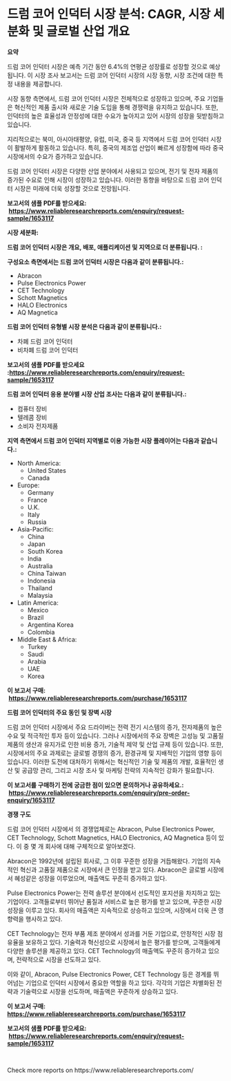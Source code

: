 <p><h1>드럼 코어 인덕터 시장 분석: CAGR, 시장 세분화 및 글로벌 산업 개요</h1></p><p><strong>요약</strong></p>
<p><p>드럼 코어 인덕터 시장은 예측 기간 동안 6.4%의 연평균 성장률로 성장할 것으로 예상됩니다. 이 시장 조사 보고서는 드럼 코어 인덕터 시장의 시장 동향, 시장 조건에 대한 특정 내용을 제공합니다.</p><p>시장 동향 측면에서, 드럼 코어 인덕터 시장은 전체적으로 성장하고 있으며, 주요 기업들은 혁신적인 제품 출시와 새로운 기술 도입을 통해 경쟁력을 유지하고 있습니다. 또한, 인덕터의 높은 효율성과 안정성에 대한 수요가 높아지고 있어 시장의 성장을 뒷받침하고 있습니다.</p><p>지리적으로는 북미, 아시아태평양, 유럽, 미국, 중국 등 지역에서 드럼 코어 인덕터 시장이 활발하게 활동하고 있습니다. 특히, 중국의 제조업 산업이 빠르게 성장함에 따라 중국 시장에서의 수요가 증가하고 있습니다.</p><p>드럼 코어 인덕터 시장은 다양한 산업 분야에서 사용되고 있으며, 전기 및 전자 제품의 증가된 수요로 인해 시장이 성장하고 있습니다. 이러한 동향을 바탕으로 드럼 코어 인덕터 시장은 미래에 더욱 성장할 것으로 전망됩니다.</p></p>
<p><strong>보고서의 샘플 PDF를 받으세요: &nbsp;<a href="https://www.reliableresearchreports.com/enquiry/request-sample/1653117">https://www.reliableresearchreports.com/enquiry/request-sample/1653117</a></strong></p>
<p><strong>시장 세분화:</strong></p>
<p><strong> 드럼 코어 인덕터 시장은 개요, 배포, 애플리케이션 및 지역으로 더 분류됩니다. :</strong></p>
<p><strong>구성요소 측면에서는 드럼 코어 인덕터 시장은 다음과 같이 분류됩니다.:</strong></p>
<p><ul><li>Abracon</li><li>Pulse Electronics Power</li><li>CET Technology</li><li>Schott Magnetics</li><li>HALO Electronics</li><li>AQ Magnetica</li></ul></p>
<p><strong> 드럼 코어 인덕터 유형별 시장 분석은 다음과 같이 분류됩니다.:</strong></p>
<p><ul><li>차폐 드럼 코어 인덕터</li><li>비차폐 드럼 코어 인덕터</li></ul></p>
<p><strong>보고서의 샘플 PDF를 받으세요 :<a href="https://www.reliableresearchreports.com/enquiry/request-sample/1653117">https://www.reliableresearchreports.com/enquiry/request-sample/1653117</a></strong></p>
<p><strong> 드럼 코어 인덕터 응용 분야별 시장 산업 조사는 다음과 같이 분류됩니다.:</strong></p>
<p><ul><li>컴퓨터 장비</li><li>텔레콤 장비</li><li>소비자 전자제품</li></ul></p>
<p><strong>지역 측면에서 드럼 코어 인덕터 지역별로 이용 가능한 시장 플레이어는 다음과 같습니다.:</strong></p>
<p><ul>
    <li>
        North America:
        <ul>
            <li>United States</li>
            <li>Canada</li>
        </ul>
    </li>
    <li>
        Europe:
        <ul>
            <li>Germany</li>
            <li>France</li>
            <li>U.K.</li>
            <li>Italy</li>
            <li>Russia</li>
        </ul>
    </li>
    <li>
        Asia-Pacific:
        <ul>
            <li>China</li>
            <li>Japan</li>
            <li>South Korea</li>
            <li>India</li>
            <li>Australia</li>
            <li>China Taiwan</li>
            <li>Indonesia</li>
            <li>Thailand</li>
            <li>Malaysia</li>
        </ul>
    </li>
    <li>
        Latin America:
        <ul>
            <li>Mexico</li>
            <li>Brazil</li>
            <li>Argentina Korea</li>
            <li>Colombia</li>
        </ul>
    </li>
    <li>
        Middle East & Africa:
        <ul>
            <li>Turkey</li>
            <li>Saudi</li>
            <li>Arabia</li>
            <li>UAE</li>
            <li>Korea</li>
        </ul>
    </li>
    </ul></p>
<p><strong>이 보고서 구매: &nbsp;<a href="https://www.reliableresearchreports.com/purchase/1653117">https://www.reliableresearchreports.com/purchase/1653117</a></strong></p>
<p><strong>드럼 코어 인덕터의 주요 동인 및 장벽 시장</strong></p>
<p><p>드럼 코어 인덕터 시장에서 주요 드라이버는 전력 전기 시스템의 증가, 전자제품의 높은 수요 및 적극적인 투자 등이 있습니다. 그러나 시장에서의 주요 장벽은 고성능 및 고품질 제품의 생산과 유지가로 인한 비용 증가, 기술적 제약 및 산업 규제 등이 있습니다. 또한, 시장에서의 주요 과제로는 글로벌 경쟁의 증가, 환경규제 및 지배적인 기업의 영향 등이 있습니다. 이러한 도전에 대처하기 위해서는 혁신적인 기술 및 제품의 개발, 효율적인 생산 및 공급망 관리, 그리고 시장 조사 및 마케팅 전략의 지속적인 강화가 필요합니다.</p></p>
<p><strong>이 보고서를 구매하기 전에 궁금한 점이 있으면 문의하거나 공유하세요.: &nbsp;<a href="https://www.reliableresearchreports.com/enquiry/pre-order-enquiry/1653117">https://www.reliableresearchreports.com/enquiry/pre-order-enquiry/1653117</a></strong></p>
<p><strong>경쟁 구도</strong></p>
<p><p>드럼 코어 인덕터 시장에서 의 경쟁업체로는 Abracon, Pulse Electronics Power, CET Technology, Schott Magnetics, HALO Electronics, AQ Magnetica 등이 있다. 이 중 몇 개 회사에 대해 구체적으로 알아보겠다.</p><p>Abracon은 1992년에 설립된 회사로, 그 이후 꾸준한 성장을 거듭해왔다. 기업의 지속적인 혁신과 고품질 제품으로 시장에서 큰 인정을 받고 있다. Abracon은 글로벌 시장에서 혜성같은 성장을 이루었으며, 매출액도 꾸준히 증가하고 있다.</p><p>Pulse Electronics Power는 전력 솔루션 분야에서 선도적인 포지션을 차지하고 있는 기업이다. 고객들로부터 뛰어난 품질과 서비스로 높은 평가를 받고 있으며, 꾸준한 시장 성장을 이루고 있다. 회사의 매출액은 지속적으로 상승하고 있으며, 시장에서 더욱 큰 영향력을 행사하고 있다.</p><p>CET Technology는 전자 부품 제조 분야에서 성과를 거둔 기업으로, 안정적인 시장 점유율을 보유하고 있다. 기술력과 혁신성으로 시장에서 높은 평가를 받으며, 고객들에게 다양한 솔루션을 제공하고 있다. CET Technology의 매출액도 꾸준히 증가하고 있으며, 전략적으로 시장을 선도하고 있다.</p><p>이와 같이, Abracon, Pulse Electronics Power, CET Technology 등은 경계를 뛰어넘는 기업으로 인덕터 시장에서 중요한 역할을 하고 있다. 각각의 기업은 차별화된 전략과 기술력으로 시장을 선도하며, 매출액은 꾸준하게 상승하고 있다.</p></p>
<p><strong>이 보고서 구매: &nbsp; <a href="https://www.reliableresearchreports.com/purchase/1653117">https://www.reliableresearchreports.com/purchase/1653117</a></strong></p>
<p><strong>보고서의 샘플 PDF를 받으세요: &nbsp;<a href="https://www.reliableresearchreports.com/enquiry/request-sample/1653117">https://www.reliableresearchreports.com/enquiry/request-sample/1653117</a></strong><strong></strong></p>
<p>&nbsp;</p>
<p>Check more reports on https://www.reliableresearchreports.com/</p>